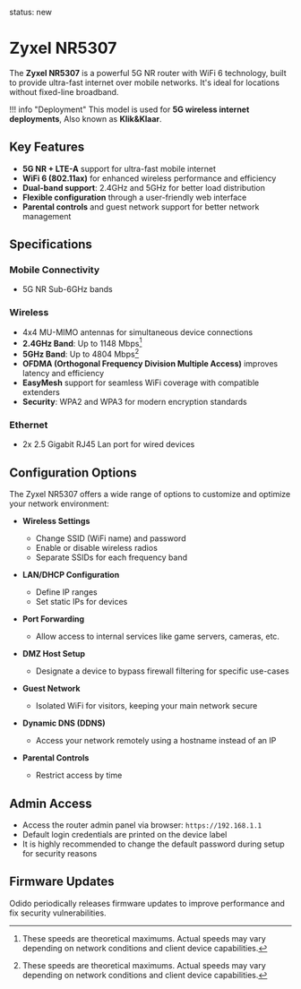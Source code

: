 
status: new


# Zyxel NR5307

The **Zyxel NR5307** is a powerful 5G NR router with WiFi 6 technology, built to provide ultra-fast internet over mobile networks. It's ideal for locations without fixed-line broadband.

!!! info "Deployment"
    This model is used for **5G wireless internet deployments**, Also known as **Klik&Klaar**.



## Key Features

- **5G NR + LTE-A** support for ultra-fast mobile internet
- **WiFi 6 (802.11ax)** for enhanced wireless performance and efficiency  
- **Dual-band support**: 2.4GHz and 5GHz for better load distribution
- **Flexible configuration** through a user-friendly web interface  
- **Parental controls** and guest network support for better network management



## Specifications

### Mobile Connectivity
- 5G NR Sub-6GHz bands

### Wireless
- 4x4 MU-MIMO antennas for simultaneous device connections  
- **2.4GHz Band**: Up to 1148 Mbps[^1]  
- **5GHz Band**: Up to 4804 Mbps[^1]  
- **OFDMA (Orthogonal Frequency Division Multiple Access)** improves latency and efficiency  
- **EasyMesh** support for seamless WiFi coverage with compatible extenders
- **Security**: WPA2 and WPA3 for modern encryption standards  

### Ethernet
- 2x 2.5 Gigabit RJ45 Lan port for wired devices



## Configuration Options

The Zyxel NR5307 offers a wide range of options to customize and optimize your network environment:

- **Wireless Settings**  
    - Change SSID (WiFi name) and password  
    - Enable or disable wireless radios  
    - Separate SSIDs for each frequency band  

- **LAN/DHCP Configuration**  
    - Define IP ranges  
    - Set static IPs for devices  

- **Port Forwarding**  
    - Allow access to internal services like game servers, cameras, etc.  

- **DMZ Host Setup**  
    - Designate a device to bypass firewall filtering for specific use-cases  

- **Guest Network**  
    - Isolated WiFi for visitors, keeping your main network secure  

- **Dynamic DNS (DDNS)**  
    - Access your network remotely using a hostname instead of an IP  

- **Parental Controls**  
    - Restrict access by time  



## Admin Access

- Access the router admin panel via browser: `https://192.168.1.1`  
- Default login credentials are printed on the device label  
- It is highly recommended to change the default password during setup for security reasons  



## Firmware Updates

Odido periodically releases firmware updates to improve performance and fix security vulnerabilities.  



[^1]: These speeds are theoretical maximums. Actual speeds may vary depending on network conditions and client device capabilities.

